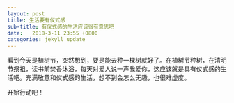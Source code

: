 ```yaml
---
layout: post
title: 生活要有仪式感
sub-title: 有仪式感的生活应该很有意思吧
date:   2018-3-11 23:55 +0800
categories: jekyll update
---
```


看到今天是植树节，突然想到，要是能去种一棵树就好了。在植树节种树，在清明节祭祖，读书前焚香沐浴，每天对爱人说一声我爱你，这应该就是具有仪式感的生活吧。充满敬意和仪式感的生活，想不到会怎么无趣，也很难虚度。

开始行动吧！











